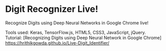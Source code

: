 # Digit Recognizer Live!
Recognize Digits using Deep Neural Networks in Google Chrome live!

Tools used: Keras, TensorFlow.js, HTML5, CSS3, JavaScript, jQuery.
Tutorial: [Recognizing Digits using Deep Neural Network in Google Chrome]  https://hrithikgowda.github.io/Live-Digit_Identifier/


